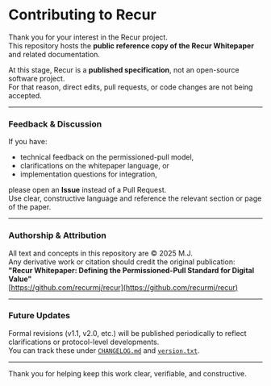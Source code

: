 # Contributing to Recur

Thank you for your interest in the Recur project.  
This repository hosts the **public reference copy of the Recur Whitepaper** and related documentation.

At this stage, Recur is a **published specification**, not an open-source software project.  
For that reason, direct edits, pull requests, or code changes are not being accepted.

---

### Feedback & Discussion

If you have:
- technical feedback on the permissioned-pull model,
- clarifications on the whitepaper language, or
- implementation questions for integration,

please open an **Issue** instead of a Pull Request.  
Use clear, constructive language and reference the relevant section or page of the paper.

---

### Authorship & Attribution

All text and concepts in this repository are © 2025 M.J.  
Any derivative work or citation should credit the original publication:  
**"Recur Whitepaper: Defining the Permissioned-Pull Standard for Digital Value"**  
[https://github.com/recurmj/recur](https://github.com/recurmj/recur)

---

### Future Updates

Formal revisions (v1.1, v2.0, etc.) will be published periodically to reflect clarifications or protocol-level developments.  
You can track these under [`CHANGELOG.md`](./CHANGELOG.md) and [`version.txt`](./version.txt).

---

Thank you for helping keep this work clear, verifiable, and constructive.
